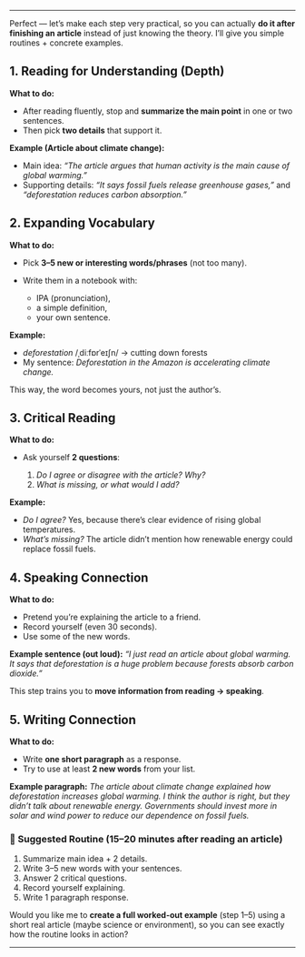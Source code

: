 
---

Perfect — let’s make each step very practical, so you can actually **do it after finishing an article** instead of just knowing the theory. I’ll give you simple routines + concrete examples.

## 1. Reading for Understanding (Depth)

**What to do:**

* After reading fluently, stop and **summarize the main point** in one or two sentences.
* Then pick **two details** that support it.

**Example (Article about climate change):**

* Main idea: *“The article argues that human activity is the main cause of global warming.”*
* Supporting details: *“It says fossil fuels release greenhouse gases,”* and *“deforestation reduces carbon absorption.”*

## 2. Expanding Vocabulary

**What to do:**

* Pick **3–5 new or interesting words/phrases** (not too many).
* Write them in a notebook with:

  * IPA (pronunciation),
  * a simple definition,
  * your own sentence.

**Example:**

* *deforestation* /ˌdiːfɒrˈeɪʃn/ → cutting down forests
* My sentence: *Deforestation in the Amazon is accelerating climate change.*

This way, the word becomes yours, not just the author’s.

## 3. Critical Reading

**What to do:**

* Ask yourself **2 questions**:

  1. *Do I agree or disagree with the article? Why?*
  2. *What is missing, or what would I add?*

**Example:**

* *Do I agree?* Yes, because there’s clear evidence of rising global temperatures.
* *What’s missing?* The article didn’t mention how renewable energy could replace fossil fuels.

## 4. Speaking Connection

**What to do:**

* Pretend you’re explaining the article to a friend.
* Record yourself (even 30 seconds).
* Use some of the new words.

**Example sentence (out loud):**
*“I just read an article about global warming. It says that deforestation is a huge problem because forests absorb carbon dioxide.”*

This step trains you to **move information from reading → speaking**.

## 5. Writing Connection

**What to do:**

* Write **one short paragraph** as a response.
* Try to use at least **2 new words** from your list.

**Example paragraph:**
*The article about climate change explained how deforestation increases global warming. I think the author is right, but they didn’t talk about renewable energy. Governments should invest more in solar and wind power to reduce our dependence on fossil fuels.*

### 🔑 Suggested Routine (15–20 minutes after reading an article)

1. Summarize main idea + 2 details.
2. Write 3–5 new words with your sentences.
3. Answer 2 critical questions.
4. Record yourself explaining.
5. Write 1 paragraph response.

Would you like me to **create a full worked-out example** (step 1–5) using a short real article (maybe science or environment), so you can see exactly how the routine looks in action?

---

